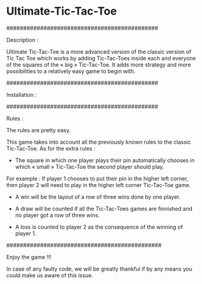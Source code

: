 # Ultimate-Tic-Tac-Toe
#############################################

Description :

Ultimate Tic-Tac-Toe is a more advanced version of the classic version of Tic Tac Toe which works by adding Tic-Tac-Toes inside each and everyone of the squares of the « big » Tic-Tac-Toe.
It adds more strategy and more possibilities to a relatively easy game to begin with.

#############################################

Installation :

#############################################

Rules :

The rules are pretty easy.

This game takes into account all the previously known rules to the classic Tic-Tac-Toe.
As for the extra rules : 

- The square in which one player plays their pin automatically chooses in which « small » Tic-Tac-Toe the second player should play.

For example : If player 1 chooses to put their pin in the higher left corner, then player 2 will need to play in the higher left corner Tic-Tac-Toe game.

- A win will be the layout of a row of three wins done by one player.

- A draw will be counted if all the Tic-Tac-Toes games are finnished and no player got a row of three wins.

- A loss is counted to player 2 as the consequence of the winning of player 1.

##############################################


Enjoy the game !!!

In case of any faulty code, we will be greatly thankful if by any means you could make us aware of this issue.
